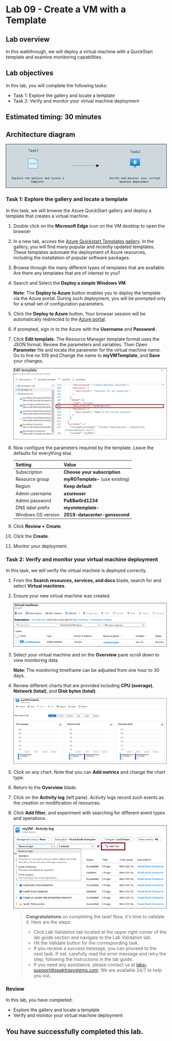 # Lab 09 - Create a VM with a Template

## Lab overview

In this walkthrough, we will deploy a virtual machine with a QuickStart template and examine monitoring capabilities.

## Lab objectives

In this lab, you will complete the following tasks:

+ Task 1: Explore the gallery and locate a template
+ Task 2: Verify and monitor your virtual machine deployment

## Estimated timing: 30 minutes

## Architecture diagram

![](../images/az900lab09.PNG) 

### Task 1: Explore the gallery and locate a template

In this task, we will browse the Azure QuickStart gallery and deploy a template that creates a virtual machine.

1. Double click on the **Microsoft Edge** icon on the VM desktop to open the browser

1. In a new tab, access the [Azure Quickstart Templates gallery](https://azure.microsoft.com/resources/templates?azure-portal=true). In the gallery, you will find many popular and recently updated templates. These templates automate the deployment of Azure resources, including the installation of popular software packages.

1. Browse through the many different types of templates that are available. Are there any templates that are of interest to you?

1. Search and Select the **Deploy a simple Windows VM**.

    **Note**: The **Deploy to Azure** button enables you to deploy the template via the Azure portal. During such deployment, you will be prompted only for a small set of configuration parameters. 

1. Click the **Deploy to Azure** button. Your browser session will be automatically redirected to the [Azure portal](http://portal.azure.com/).

1. If prompted, sign in to the Azure with the **Username** <inject key="AzureAdUserEmail"></inject> and **Password** <inject key="AzureAdUserPassword"></inject>.

1. Click **Edit template**. The Resource Manager template format uses the JSON format. Review the parameters and variables.  Then Open **Parameter** file and locate the parameter for the virtual machine name. Go to line no 109 and Change the name to **myVMTemplate**, and **Save** your changes. 

    ![](../images/90(1).png)

1. Now configure the parameters required by the template. Leave the defaults for everything else. 

    | Setting| Value|
    |----|----|
    | Subscription | **Choose your subscription**|
    | Resource group | **myRGTemplate-<inject key="DeploymentID" enableCopy="false"/>** (use existing) |
    | Region | **Keep default** |
    | Admin username | **azureuser** |
    | Admin password | **Pa$$w0rd1234** |
    | DNS label prefix | **myvmtemplate-<inject key="DeploymentID" enableCopy="false"/>** |
    | Windows OS version | **2019-datacenter-gensecond** |
    
1. Click **Review + Create**.
 
1. Click the **Create**.

1. Monitor your deployment. 

### Task 2: Verify and monitor your virtual machine deployment

In this task, we will verify the virtual machine is deployed correctly. 

1. From the **Search resources, services, and docs** blade, search for and select **Virtual machines**.

1. Ensure your new virtual machine was created. 

    ![Screenshot of the virtual machines page. The new VM is shown and running.](../images/0902.png)

1. Select your virtual machine and on the **Overview** pane scroll down to view monitoring data.

    **Note**: The monitoring timeframe can be adjusted from one hour to 30 days.

1. Review different charts that are provided including **CPU (average)**, **Network (total)**, and **Disk bytes (total)**. 

    ![Screenshot of the virtual machine monitoring charts.](../images/0903.png)

1. Click on any chart. Note that you can **Add metrics** and change the chart type.

1. Return to the **Overview** blade.

1. Click on the **Activity log** (left pane). Activity logs record such events as the creation or modification of resources. 

1. Click **Add filter**, and experiment with searching for different event types and operations. 

   ![Screenshot of the Add filters page with Event type selected.](../images/0904.png)

   > **Congratulations** on completing the task! Now, it's time to validate it. Here are the steps:
   > - Click Lab Validation tab located at the upper right corner of the lab guide section and navigate to the Lab Validation tab.
   > - Hit the Validate button for the corresponding task.
   > - If you receive a success message, you can proceed to the next task. If not, carefully read the error message and retry the step, following the instructions in the lab guide.
   > - If you need any assistance, please contact us at labs-support@spektrasystems.com. We are available 24/7 to help you out.
    
### Review
In this lab, you have completed:
- Explore the gallery and locate a template
- Verify and monitor your virtual machine deployment
  
## You have successfully completed this lab.
